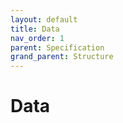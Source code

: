 ```yaml
---
layout: default
title: Data
nav_order: 1
parent: Specification
grand_parent: Structure
---
```


# Data